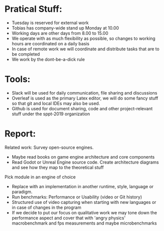 # Pratical Stuff:

- Tuesday is reserved for external work
- Tobias has company-wide stand up Monday at 10.00
- Working days are other days from 8.00 to 15.00
- We operate with as much flexibility as possible, so changes to working hours are coordinated on a daily basis
- In case of remote work we will coordinate and distribute tasks that are to be completed
- We work by the dont-be-a-dick rule

# Tools:

- Slack will be used for daily communication, file sharing and discussions
- Overleaf is used as the primary Latex editor, we will do some fancy stuff so that git and local IDEs may also be used.
- Github is used for document sharing, code and other project-relevant stuff under the sppt-2019 organization

# Report:
Related work: Survey open-source engines.

- Maybe read books on game engine architecture and core components
- Read Godot or Unreal Engine source code. Create architecture diagrams and see how they map to the theoretical stuff

Pick module in an engine of choice

- Replace with an implementation in another runtime, style, language or paradigm.
- Run benchmarks: Performance or Usability (video or Git history)
- Structured use of video capturing when starting with new languages or in case of changes in the program
- If we decide to put our focus on qualitative work we may tone down the performance aspect and cover that with 'angry physics' macrobenchmark and fps measurements and maybe microbenchmarks



